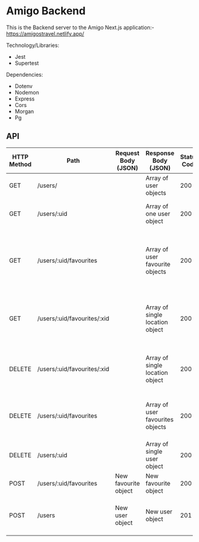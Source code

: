 # Amigo Backend
This is the Backend server to the Amigo Next.js application:-
https://amigostravel.netlify.app/


Technology/Libraries:
- Jest
- Supertest


Dependencies:
- Dotenv
- Nodemon
- Express
- Cors
- Morgan
- Pg

## API 


| HTTP Method | Path            |  Request Body (JSON)    | Response Body (JSON)          | Status Code | Result                         |
| ----------- | --------------- |  ---------------------- | ----------------------------- | ----------- | ------------------------------ |
| GET         | /users/               |                         | Array of user objects | 200         | Get all registered users                |
| GET         | /users/:uid           |                         | Array of one user object         | 200         | Returns specific user's data |
| GET         | /users/:uid/favourites|                          | Array of user favourite objects  | 200         | Returns details of all locations favourited by specific user            |
| GET         | /users/:uid/favourites/:xid| | Array of single location object        | 200         | Returns specific location favourites by specific user              |
| DELETE      | /users/:uid/favourites/:xid|                        | Array of single location object| 200         | Deletes specific location of specific user                |
| DELETE      | /users/:uid/favourites|                        | Array of user favourites objects | 200         |Deletes all favourites of specific user               |
| DELETE      | /users/:uid            |                          | Array of single user object         | 200         | Deletes specific user |
| POST        | /users/:uid/favourites|  New favourite object         | New favourite object  | 200        | Adds new user favourite         |
| POST        | /users          | New user object | New user object       | 201         | Adds new user if they don't already exist               |
